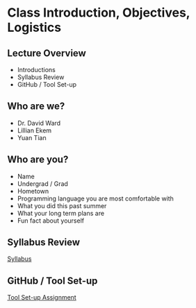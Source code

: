 # Class Introduction, Objectives, Logistics

## Lecture Overview
* Introductions
* Syllabus Review
* GitHub / Tool Set-up

## Who are we?
* Dr. David Ward
* Lillian Ekem
* Yuan Tian

## Who are you?
* Name
* Undergrad / Grad
* Hometown
* Programming language you are most comfortable with
* What you did this past summer  
* What your long term plans are
* Fun fact about yourself

## Syllabus Review
[Syllabus](../syllabus.md)

## GitHub / Tool Set-up
[Tool Set-up Assignment](../Assignments/01_tool_setup_git_intro.md)

